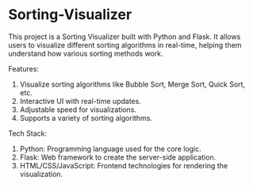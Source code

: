 # Sorting-Visualizer


This project is a Sorting Visualizer built with Python and Flask. It allows users to visualize different sorting algorithms in real-time, helping them understand how various sorting methods work.

Features: 

1) Visualize sorting algorithms like Bubble Sort, Merge Sort, Quick Sort, etc.
2) Interactive UI with real-time updates.
3) Adjustable speed for visualizations.
4) Supports a variety of sorting algorithms.

Tech Stack: 

1. Python: Programming language used for the core logic.
2. Flask: Web framework to create the server-side application.
3. HTML/CSS/JavaScript: Frontend technologies for rendering the visualization.
